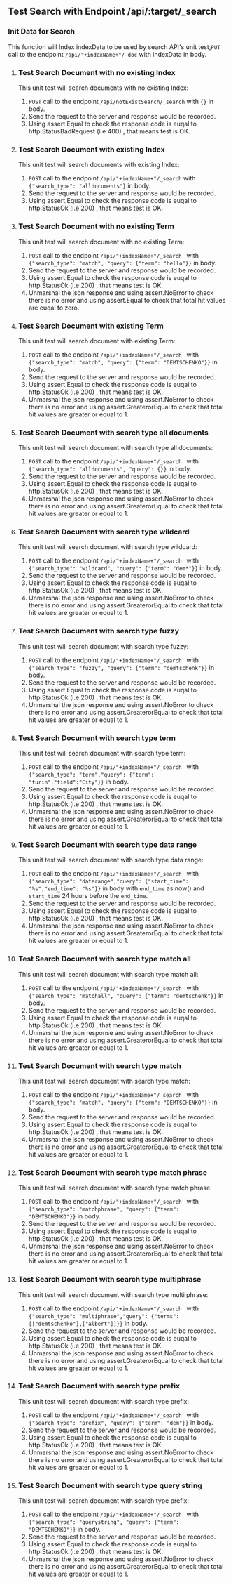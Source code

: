 ## Test Search with Endpoint /api/:target/_search

### Init Data for Search 
This function will Index indexData to be used by search API's unit test,`PUT` call to the endpoint `/api/"+indexName+"/_doc` with indexData in body. 

1. ### Test Search Document with no existing Index
    This unit test will search documents with no existing Index:
    1. `POST` call to the endpoint `/api/notExistSearch/_search` with `{}` in body.
    2. Send the request to the server and response would be recorded.
    3. Using assert.Equal to check the response code is euqal to http.StatusBadRequest (i.e 400) , that means test is OK.

2. ### Test Search Document with existing Index
    This unit test will search documents with existing Index:
    1. `POST` call to the endpoint `/api/"+indexName+"/_search` with `{"search_type": "alldocuments"}` in body.
    2. Send the request to the server and response would be recorded.
    3. Using assert.Equal to check the response code is euqal to http.StatusOk (i.e 200) , that means test is OK.

3. ### Test Search Document with no existing Term
    This unit test will search document with no existing Term:
    1. `POST` call to the endpoint `/api/"+indexName+"/_search ` with `{"search_type": "match", "query": {"term": "hello"}}` in body.
    2. Send the request to the server and response would be recorded.
    3. Using assert.Equal to check the response code is euqal to http.StatusOk (i.e 200) , that means test is OK.
    4. Unmarshal the json response and using assert.NoError to check there is no error and using assert.Equal to check that total hit values are euqal to zero.

4. ### Test Search Document with existing Term
    This unit test will search document with existing Term:
    1. `POST` call to the endpoint `/api/"+indexName+"/_search ` with `{"search_type": "match", "query": {"term": "DEMTSCHENKO"}}` in body.
    2. Send the request to the server and response would be recorded.
    3. Using assert.Equal to check the response code is euqal to http.StatusOk (i.e 200) , that means test is OK.
    4. Unmarshal the json response and using assert.NoError to check there is no error and using assert.GreaterorEqual to check that total hit values are greater or equal to 1.

5. ### Test Search Document with search type all documents
    This unit test will search document with search type all documents:
    1. `POST` call to the endpoint `/api/"+indexName+"/_search ` with `{"search_type": "alldocuments", "query": {}}` in body.
    2. Send the request to the server and response would be recorded.
    3. Using assert.Equal to check the response code is euqal to http.StatusOk (i.e 200) , that means test is OK.
    4. Unmarshal the json response and using assert.NoError to check there is no error and using assert.GreaterorEqual to check that total hit values are greater or equal to 1.    

6. ### Test Search Document with search type wildcard
    This unit test will search document with search type wildcard:
    1. `POST` call to the endpoint `/api/"+indexName+"/_search ` with `{"search_type": "wildcard", "query": {"term": "dem*"}}` in body.
    2. Send the request to the server and response would be recorded.
    3. Using assert.Equal to check the response code is euqal to http.StatusOk (i.e 200) , that means test is OK.
    4. Unmarshal the json response and using assert.NoError to check there is no error and using assert.GreaterorEqual to check that total hit values are greater or equal to 1.     

7. ### Test Search Document with search type fuzzy
    This unit test will search document with search type fuzzy:
    1. `POST` call to the endpoint `/api/"+indexName+"/_search ` with `{"search_type": "fuzzy", "query": {"term": "demtschenk"}}` in body.
    2. Send the request to the server and response would be recorded.
    3. Using assert.Equal to check the response code is euqal to http.StatusOk (i.e 200) , that means test is OK.
    4. Unmarshal the json response and using assert.NoError to check there is no error and using assert.GreaterorEqual to check that total hit values are greater or equal to 1.

8. ### Test Search Document with search type term
    This unit test will search document with search type term:
    1. `POST` call to the endpoint `/api/"+indexName+"/_search ` with `{"search_type": "term","query": {"term": "turin","field":"City"}}` in body.
    2. Send the request to the server and response would be recorded.
    3. Using assert.Equal to check the response code is euqal to http.StatusOk (i.e 200) , that means test is OK.
    4. Unmarshal the json response and using assert.NoError to check there is no error and using assert.GreaterorEqual to check that total hit values are greater or equal to 1.    

9. ### Test Search Document with search type data range
    This unit test will search document with search type data range:   
    1. `POST` call to the endpoint `/api/"+indexName+"/_search ` with `{"search_type": "daterange","query": {"start_time": "%s","end_time": "%s"}}` in body with `end_time` as now() and `start_time` 24 hours before the `end_time`.
    2. Send the request to the server and response would be recorded.
    3. Using assert.Equal to check the response code is euqal to http.StatusOk (i.e 200) , that means test is OK.
    4. Unmarshal the json response and using assert.NoError to check there is no error and using assert.GreaterorEqual to check that total hit values are greater or equal to 1. 

10. ### Test Search Document with search type match all
    This unit test will search document with search type match all:
    1. `POST` call to the endpoint `/api/"+indexName+"/_search ` with `{"search_type": "matchall", "query": {"term": "demtschenk"}}` in body.
    2. Send the request to the server and response would be recorded.
    3. Using assert.Equal to check the response code is euqal to http.StatusOk (i.e 200) , that means test is OK.
    4. Unmarshal the json response and using assert.NoError to check there is no error and using assert.GreaterorEqual to check that total hit values are greater or equal to 1.  


11. ### Test Search Document with search type match
    This unit test will search document with search type match:
    1. `POST` call to the endpoint `/api/"+indexName+"/_search ` with `{"search_type": "match", "query": {"term": "DEMTSCHENKO"}}` in body.
    2. Send the request to the server and response would be recorded.
    3. Using assert.Equal to check the response code is euqal to http.StatusOk (i.e 200) , that means test is OK.
    4. Unmarshal the json response and using assert.NoError to check there is no error and using assert.GreaterorEqual to check that total hit values are greater or equal to 1. 

12. ### Test Search Document with search type match phrase
    This unit test will search document with search type match phrase:
    1. `POST` call to the endpoint `/api/"+indexName+"/_search ` with `{"search_type": "matchphrase", "query": {"term": "DEMTSCHENKO"}}` in body.
    2. Send the request to the server and response would be recorded.
    3. Using assert.Equal to check the response code is euqal to http.StatusOk (i.e 200) , that means test is OK.
    4. Unmarshal the json response and using assert.NoError to check there is no error and using assert.GreaterorEqual to check that total hit values are greater or equal to 1. 

13. ### Test Search Document with search type multiphrase
    This unit test will search document with search type multi phrase:
    1. `POST` call to the endpoint `/api/"+indexName+"/_search ` with `{"search_type": "multiphrase","query": {"terms": [["demtschenko"],["albert"]]}}` in body.
    2. Send the request to the server and response would be recorded.
    3. Using assert.Equal to check the response code is euqal to http.StatusOk (i.e 200) , that means test is OK.
    4. Unmarshal the json response and using assert.NoError to check there is no error and using assert.GreaterorEqual to check that total hit values are greater or equal to 1.

14. ### Test Search Document with search type prefix
    This unit test will search document with search type prefix:
    1. `POST` call to the endpoint `/api/"+indexName+"/_search ` with `{"search_type": "prefix", "query": {"term": "dem"}}` in body.
    2. Send the request to the server and response would be recorded.
    3. Using assert.Equal to check the response code is euqal to http.StatusOk (i.e 200) , that means test is OK.
    4. Unmarshal the json response and using assert.NoError to check there is no error and using assert.GreaterorEqual to check that total hit values are greater or equal to 1.

15. ### Test Search Document with search type query string
    This unit test will search document with search type prefix:
    1. `POST` call to the endpoint `/api/"+indexName+"/_search ` with `{"search_type": "querystring", "query": {"term": "DEMTSCHENKO"}}` in body.
    2. Send the request to the server and response would be recorded.
    3. Using assert.Equal to check the response code is euqal to http.StatusOk (i.e 200) , that means test is OK.
    4. Unmarshal the json response and using assert.NoError to check there is no error and using assert.GreaterorEqual to check that total hit values are greater or equal to 1.

